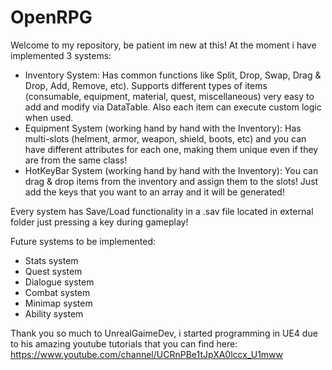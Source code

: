 # OpenRPG
Welcome to my repository, be patient im new at this!
At the moment i have implemented 3 systems:

- Inventory System:
  Has common functions like Split, Drop, Swap, Drag & Drop, Add, Remove, etc). Supports different types of items (consumable, equipment, material, quest, miscellaneous) very easy to add and modify via DataTable. Also each item can execute custom logic when used. 
- Equipment System (working hand by hand with the Inventory):
  Has multi-slots (helment, armor, weapon, shield, boots, etc) and you can have different attributes for each one, making them unique even if they are from the same class!
- HotKeyBar System (working hand by hand with the Inventory): You can drag & drop items from the inventory and assign them to the slots! Just add the keys that you want to an array and it will be generated!

Every system has Save/Load functionality in a .sav file located in external folder just pressing a key during gameplay!

Future systems to be implemented:
- Stats system
- Quest system
- Dialogue system
- Combat system
- Minimap system
- Ability system

Thank you so much to UnrealGaimeDev, i started programming in UE4 due to his amazing youtube tutorials that you can find here: https://www.youtube.com/channel/UCRnPBe1tJpXA0lccx_U1mww
